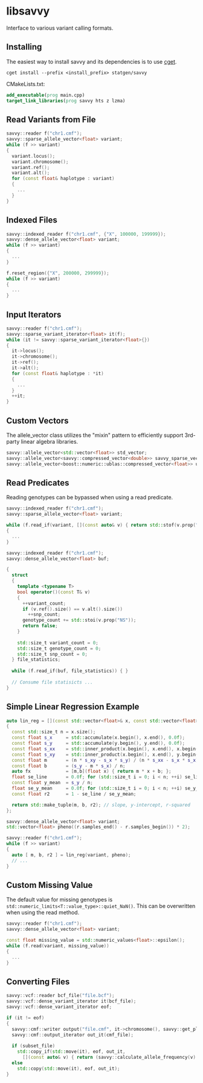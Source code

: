 # libsavvy
Interface to various variant calling formats.

## Installing
The easiest way to install savvy and its dependencies is to use [cget](http://cget.readthedocs.io/en/latest/src/intro.html#installing-cget).
```shell
cget install --prefix <install_prefix> statgen/savvy
```
CMakeLists.txt:
```cmake
add_executable(prog main.cpp)
target_link_libraries(prog savvy hts z lzma)
```

## Read Variants from File 
```c++
savvy::reader f("chr1.cmf");
savvy::sparse_allele_vector<float> variant;
while (f >> variant)
{
  variant.locus();
  variant.chromosome();
  variant.ref();
  variant.alt();
  for (const float& haplotype : variant)
  {
    ...
  }
}
```

## Indexed Files
```c++
savvy::indexed_reader f("chr1.cmf", {"X", 100000, 199999});
savvy::dense_allele_vector<float> variant;
while (f >> variant)
{
  ...
}

f.reset_region({"X", 200000, 299999});
while (f >> variant)
{
  ...
}
```

## Input Iterators 
```c++
savvy::reader f("chr1.cmf");
savvy::sparse_variant_iterator<float> it(f);
while (it != savvy::sparse_variant_iterator<float>{})
{
  it->locus();
  it->chromosome();
  it->ref();
  it->alt();
  for (const float& haplotype : *it)
  {
    ...
  }
  ++it;
}
```

## Custom Vectors
The allele_vector class utilizes the "mixin" pattern to efficiently support 3rd-party linear algebra libraries. 
```c++
savvy::allele_vector<std::vector<float>> std_vector;
savvy::allele_vector<savvy::compressed_vector<double>> savvy_sparse_vector;
savvy::allele_vector<boost::numeric::ublas::compressed_vector<float>> ublas_sparse_vector;
```

## Read Predicates
Reading genotypes can be bypassed when using a read predicate.
```c++
savvy::indexed_reader f("chr1.cmf");
savvy::sparse_allele_vector<float> variant;

while (f.read_if(variant, [](const auto& v) { return std::stof(v.prop("AF")) < 0.1; }))
{
  ...
}
```
```c++
savvy::indexed_reader f("chr1.cmf");
savvy::dense_allele_vector<float> buf;

{
  struct 
  {
    template <typename T>
    bool operator()(const T& v)
    {
      ++variant_count;
      if (v.ref().size() == v.alt().size())
        ++snp_count;
      genotype_count += std::stoi(v.prop("NS"));
      return false;
    }
    
    std::size_t variant_count = 0;
    std::size_t genotype_count = 0;
    std::size_t snp_count = 0;
  } file_statistics;
  
  while (f.read_if(buf, file_statistics)) { }
  
  // Consume file statisicts ...
}
```

## Simple Linear Regression Example
```c++
auto lin_reg = [](const std::vector<float>& x, const std::vector<float>& y)
{
  const std::size_t n = x.size();
  const float s_x     = std::accumulate(x.begin(), x.end(), 0.0f);
  const float s_y     = std::accumulate(y.begin(), y.end(), 0.0f);
  const float s_xx    = std::inner_product(x.begin(), x.end(), x.begin(), 0.0f);
  const float s_xy    = std::inner_product(x.begin(), x.end(), y.begin(), 0.0f);
  const float m       = (n * s_xy - s_x * s_y) / (n * s_xx - s_x * s_x);
  const float b       = (s_y - m * s_x) / n;
  auto fx             = [m,b](float x) { return m * x + b; };
  float se_line       = 0.0f; for (std::size_t i = 0; i < n; ++i) se_line += std::pow(y[i] - fx(x[i]), 2);
  const float y_mean  = s_y / n;
  float se_y_mean     = 0.0f; for (std::size_t i = 0; i < n; ++i) se_y_mean += std::pow(y[i] - y_mean, 2);
  const float r2      = 1 - se_line / se_y_mean;

  return std::make_tuple(m, b, r2); // slope, y-intercept, r-squared
};

savvy::dense_allele_vector<float> variant;
std::vector<float> pheno((r.samples_end() - r.samples_begin()) * 2);

savvy::reader f("chr1.cmf");
while (f >> variant)
{
  auto [ m, b, r2 ] = lin_reg(variant, pheno);
  // ...
}
```

## Custom Missing Value
The default value for missing genotypes is `std::numeric_limits<T::value_type>::quiet_NaN()`. This can be overwritten when using the read method.
```c++
savvy::reader f("chr1.cmf");
savvy::dense_allele_vector<float> variant;

const float missing_value = std::numeric_values<float>::epsilon();
while (f.read(variant, missing_value))
{
  ...
}
```

## Converting Files
```c++
savvy::vcf::reader bcf_file("file.bcf");
savvy::vcf::dense_variant_iterator it(bcf_file);
savvy::vcf::dense_variant_iterator eof;

if (it != eof)
{
  savvy::cmf::writer output("file.cmf", it->chromosome(), savvy::get_ploidy(bcf_file, *it), bcf_file.samples_begin(), bcf_file.samples_end());
  savvy::cmf::output_iterator out_it(cmf_file);
  
  if (subset_file)
    std::copy_if(std::move(it), eof, out_it, 
      [](const auto& v) { return (savvy::calculate_allele_frequency(v) < 0.1); });
  else
    std::copy(std::move(it), eof, out_it);
}
```